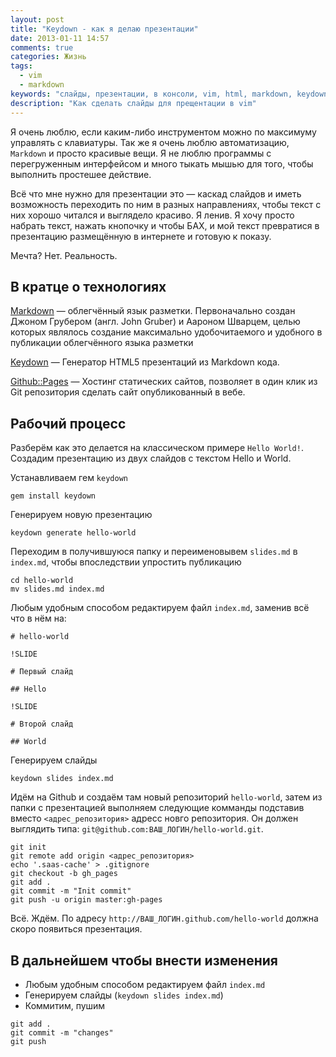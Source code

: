 ```yaml
---
layout: post
title: "Keydown - как я делаю презентации"
date: 2013-01-11 14:57
comments: true
categories: Жизнь
tags:
  - vim
  - markdown
keywords: "слайды, презентации, в консоли, vim, html, markdown, keydown, github"
description: "Как сделать слайды для прещентации в vim"
---
```


Я очень люблю, если каким-либо инструментом можно по максимуму управлять с клавиатуры. Так же я очень люблю автоматизацию, `Markdown` и просто красивые вещи. Я не люблю программы с перегруженным интерфейсом и много тыкать мышью для того, чтобы выполнить простешее действие.

Всё что мне нужно для презентации это — каскад слайдов и иметь возможность переходить по ним в разных направлениях, чтобы текст с них хорошо читался и выглядело красиво. Я ленив. Я хочу просто набрать текст, нажать кнопочку и чтобы БАХ, и мой текст превратися в презентацию размещённую в интернете и готовую к показу.

Мечта? Нет. Реальность.

<!-- more -->

## В кратце о технологиях

[Markdown](http://daringfireball.net/projects/markdown/) — облегчённый язык разметки. Первоначально создан Джоном Грубером (англ. John Gruber) и Аароном Шварцем, целью которых являлось создание максимально удобочитаемого и удобного в публикации облегчённого языка разметки

[Keydown](https://github.com/infews/keydown) — Генератор HTML5 презентаций из Markdown кода.

[Github::Pages](http://pages.github.com/) — Хостинг статических сайтов, позволяет в один клик из Git репозитория сделать сайт опубликованный в вебе.

## Рабочий процесс

Разберём как это делается на классическом примере `Hello World!`. Создадим презентацию из двух слайдов c текстом Hello и World.

Устанавливаем гем `keydown`

```
gem install keydown
```

Генерируем новую презентацию

```
keydown generate hello-world
```

Переходим в получившуюся папку и переименовывем `slides.md` в `index.md`, чтобы впоследствии упростить публикацию

```
cd hello-world
mv slides.md index.md
```

Любым удобным способом редактируем файл `index.md`, заменив всё что в нём на:

```
# hello-world

!SLIDE

# Первый слайд

## Hello

!SLIDE

# Второй слайд

## World
```

Генерируем слайды

```
keydown slides index.md
```

Идём на Github и создаём там новый репозиторий `hello-world`, затем из папки с презентацией выполняем следующие комманды подставив вместо `<адрес_репозитория>` адресс новго репозитория. Он должен выглядить типа: `git@github.com:ВАШ_ЛОГИН/hello-world.git`.

```
git init
git remote add origin <адрес_репозитория>
echo '.saas-cache' > .gitignore
git checkout -b gh_pages
git add .
git commit -m "Init commit"
git push -u origin master:gh-pages
```

Всё. Ждём. По адресу `http://ВАШ_ЛОГИН.github.com/hello-world` должна скоро появиться презентация.

## В дальнейшем чтобы внести изменения

* Любым удобным способом редактируем файл `index.md`
* Генерируем слайды (`keydown slides index.md`)
* Коммитим, пушим

```
git add .
git commit -m "changes"
git push
```
